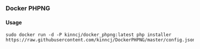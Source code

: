 ### Docker PHPNG

#### Usage

```
sudo docker run -d -P kinncj/docker_phpng:latest php installer https://raw.githubusercontent.com/kinncj/DockerPHPNG/master/config.json
```
